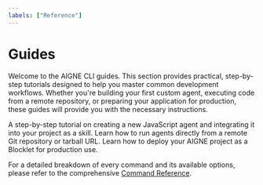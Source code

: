 ```yaml
---
labels: ["Reference"]
---
```


# Guides

Welcome to the AIGNE CLI guides. This section provides practical, step-by-step tutorials designed to help you master common development workflows. Whether you're building your first custom agent, executing code from a remote repository, or preparing your application for production, these guides will provide you with the necessary instructions.

<x-cards data-columns="3">
  <x-card data-title="Creating a Custom Agent" data-icon="lucide:plus-circle" data-href="/guides/creating-a-custom-agent">
    A step-by-step tutorial on creating a new JavaScript agent and integrating it into your project as a skill.
  </x-card>
  <x-card data-title="Running Remote Agents" data-icon="lucide:globe" data-href="/guides/running-remote-agents">
    Learn how to run agents directly from a remote Git repository or tarball URL.
  </x-card>
  <x-card data-title="Deploying Agents" data-icon="lucide:rocket" data-href="/guides/deploying-agents">
    Learn how to deploy your AIGNE project as a Blocklet for production use.
  </x-card>
</x-cards>

For a detailed breakdown of every command and its available options, please refer to the comprehensive [Command Reference](./command-reference.md).